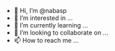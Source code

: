 - 👋 Hi, I’m @nabasp
- 👀 I’m interested in ...
- 🌱 I’m currently learning ...
- 💞️ I’m looking to collaborate on ...
- 📫 How to reach me ...

<!---
nabasp/nabasp is a ✨ special ✨ repository because its `README.md` (this file) appears on your GitHub profile.
You can click the Preview link to take a look at your changes.
--->
